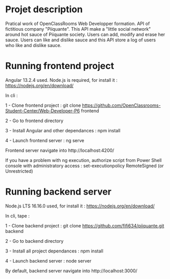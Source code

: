 # Projet description
Pratical work of OpenClassRooms Web Developper formation. API of fictitious company "Piiquante". This API make a "little social network" around hot sauce of Piiquante society. Users can add, modify and erase her sauce. Users can like and dislike sauce and this API store a log of users who like and dislike sauce.


# Running frontend project
Angular 13.2.4 used. Node.js is required, for install it : https://nodejs.org/en/download/

In cli :

1 - Clone frontend project : git clone https://github.com/OpenClassrooms-Student-Center/Web-Developer-P6 frontend

2 - Go to frontend directory

3 - Install Angular and other dependances : npm install

4 - Launch frontend server : ng serve

Frontend server navigate into http://localhost:4200/

If you have a problem with ng execution, authorize script from Power Shell console with administratory access : set-executionpolicy RemoteSigned (or Unrestricted)


# Running backend server
Node.js LTS 16.16.0 used, for install it : https://nodejs.org/en/download/

In cli, tape :

1 - Clone backend project : git clone https://github.com/fifi634/piiquante.git backend

2 - Go to backend directory 

3 - Install all project dependances : npm install

4 - Launch backend server : node server

By default, backend server navigate into http://localhost:3000/
